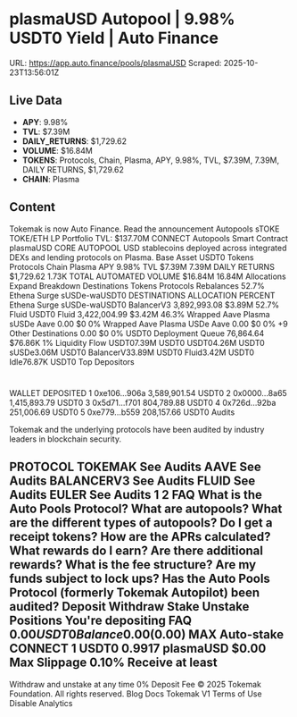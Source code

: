 # plasmaUSD Autopool | 9.98% USDT0 Yield | Auto Finance

URL: https://app.auto.finance/pools/plasmaUSD
Scraped: 2025-10-23T13:56:01Z

## Live Data

- **APY**: 9.98%
- **TVL**: $7.39M
- **DAILY_RETURNS**: $1,729.62
- **VOLUME**: $16.84M
- **TOKENS**: Protocols, Chain, Plasma, APY, 9.98%, TVL, $7.39M, 7.39M, DAILY RETURNS, $1,729.62
- **CHAIN**: Plasma

## Content

Tokemak is now Auto Finance.
Read the announcement
Autopools
sTOKE
TOKE/ETH
LP
Portfolio
TVL:
$137.70M
CONNECT
Autopools
Smart Contract
plasmaUSD
CORE AUTOPOOL
USD stablecoins deployed across integrated DEXs and lending protocols on Plasma.
Base Asset
USDT0
Tokens
Protocols
Chain
Plasma
APY
9.98%
TVL
$7.39M
7.39M
DAILY RETURNS
$1,729.62
1.73K
TOTAL AUTOMATED VOLUME
$16.84M
16.84M
Allocations
Expand
Breakdown
Destinations
Tokens
Protocols
Rebalances
52.7%
Ethena Surge sUSDe-waUSDT0
DESTINATIONS
ALLOCATION
PERCENT
Ethena Surge sUSDe-waUSDT0
BalancerV3
3,892,993.08
$3.89M
52.7%
Fluid USDT0
Fluid
3,422,004.99
$3.42M
46.3%
Wrapped Aave Plasma sUSDe
Aave
0.00
$0
0%
Wrapped Aave Plasma USDe
Aave
0.00
$0
0%
+9
Other Destinations
0.00
$0
0%
USDT0
Deployment Queue
76,864.64
$76.86K
1%
Liquidity Flow
USDT07.39M USDT0
USDT04.26M USDT0
sUSDe3.06M USDT0
BalancerV33.89M USDT0
Fluid3.42M USDT0
Idle76.87K USDT0
Top Depositors
#
WALLET
DEPOSITED
1
0xe106...906a
3,589,901.54 USDT0
2
0x0000...8a65
1,415,893.79 USDT0
3
0x5d71...f701
804,789.88 USDT0
4
0x726d...92ba
251,006.69 USDT0
5
0xe779...b559
208,157.66 USDT0
Audits

Tokemak and the underlying protocols have been audited by industry leaders in blockchain security.

PROTOCOL
TOKEMAK
See Audits
AAVE
See Audits
BALANCERV3
See Audits
FLUID
See Audits
EULER
See Audits
1
2
FAQ
What is the Auto Pools Protocol?
What are autopools?
What are the different types of autopools?
Do I get a receipt tokens?
How are the APRs calculated?
What rewards do I earn?
Are there additional rewards?
What is the fee structure?
Are my funds subject to lock ups?
Has the Auto Pools Protocol (formerly Tokemak Autopilot) been audited?
Deposit
Withdraw
Stake
Unstake
Positions
You're depositing
FAQ
$0.00
USDT0
Balance 0.00
($0.00)
MAX
Auto-stake
CONNECT
1 USDT0
0.9917 plasmaUSD
$0.00
Max Slippage
0.10%
Receive at least
-
Withdraw and unstake at any time
0% Deposit Fee
© 2025 Tokemak Foundation. All rights reserved.
Blog
Docs
Tokemak V1
Terms of Use
Disable Analytics